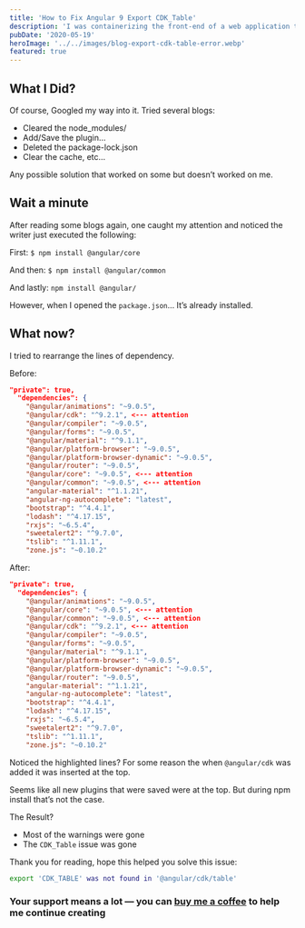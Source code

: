 ```yaml
---
title: 'How to Fix Angular 9 Export CDK_Table'
description: 'I was containerizing the front-end of a web application that was built in Angular 9 with Bootstrap and Angular Material. It was working on my local terminal. However, when I containerized it, several warnings and this error occurs.'
pubDate: '2020-05-19'
heroImage: '../../images/blog-export-cdk-table-error.webp'
featured: true
---
```


## What I Did?

Of course, Googled my way into it. Tried several blogs:

* Cleared the node_modules/
* Add/Save the plugin…
* Deleted the package-lock.json
* Clear the cache, etc…

Any possible solution that worked on some but doesn’t worked on me.

## Wait a minute

After reading some blogs again, one caught my attention and noticed the writer just executed the following:

First: `$ npm install @angular/core`

And then: `$ npm install @angular/common`

And lastly: `npm install @angular/`

However, when I opened the `package.json`… It’s already installed.

## What now?

I tried to rearrange the lines of dependency.

Before:

```json
"private": true,
  "dependencies": {
    "@angular/animations": "~9.0.5",
    "@angular/cdk": "^9.2.1", <--- attention
    "@angular/compiler": "~9.0.5",
    "@angular/forms": "~9.0.5",
    "@angular/material": "^9.1.1",
    "@angular/platform-browser": "~9.0.5",
    "@angular/platform-browser-dynamic": "~9.0.5",
    "@angular/router": "~9.0.5",
    "@angular/core": "~9.0.5", <--- attention
    "@angular/common": "~9.0.5", <--- attention
    "angular-material": "^1.1.21",
    "angular-ng-autocomplete": "latest",
    "bootstrap": "^4.4.1",
    "lodash": "^4.17.15",
    "rxjs": "~6.5.4",
    "sweetalert2": "^9.7.0",
    "tslib": "^1.11.1",
    "zone.js": "~0.10.2"
```

After:

```json
"private": true,
  "dependencies": {
    "@angular/animations": "~9.0.5",
    "@angular/core": "~9.0.5", <--- attention
    "@angular/common": "~9.0.5", <--- attention
    "@angular/cdk": "^9.2.1", <--- attention
    "@angular/compiler": "~9.0.5",
    "@angular/forms": "~9.0.5",
    "@angular/material": "^9.1.1",
    "@angular/platform-browser": "~9.0.5",
    "@angular/platform-browser-dynamic": "~9.0.5",
    "@angular/router": "~9.0.5",
    "angular-material": "^1.1.21",
    "angular-ng-autocomplete": "latest",
    "bootstrap": "^4.4.1",
    "lodash": "^4.17.15",
    "rxjs": "~6.5.4",
    "sweetalert2": "^9.7.0",
    "tslib": "^1.11.1",
    "zone.js": "~0.10.2"
```

Noticed the highlighted lines? For some reason the when `@angular/cdk` was added it was inserted at the top. 

Seems like all new plugins that were saved were at the top. But during npm install that’s not the case.

The Result?

* Most of the warnings were gone
* The `CDK_Table` issue was gone

Thank you for reading, hope this helped you solve this issue:

```sh
export 'CDK_TABLE' was not found in '@angular/cdk/table'
```

### Your support means a lot — you can [buy me a coffee](https://coff.ee/hmenorjr) to help me continue creating

